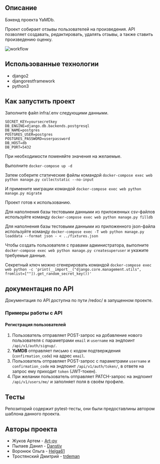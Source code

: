 ## Описание
Бэкенд проекта YaMDb.

Проект собирает отзывы пользователей на произведения. API позволяет создавать, редактировать, удалять отзывы, а также ставить произведению оценку.

![workflow](https://github.com/Danstiv/yamdb_final/actions/workflows/yamdb_workflow.yml/badge.svg)

## Использованные технологии
- django2
- djangorestframework
- python3

## Как запустить проект
Заполните файл infra/.env следующими данными.

```
SECRET_KEY=yoursecretkey
DB_ENGINE=django.db.backends.postgresql
DB_NAME=postgres
POSTGRES_USER=postgres
POSTGRES_PASSWORD=userpassword
DB_HOST=db
DB_PORT=5432
```

При необходимости поменяйте значения на желаемые.

Выполните `docker-compose up -d`

Затем соберите статические файлы командой `docker-compose exec web python manage.py collectstatic --no-input`

И примените миграции командой `docker-compose exec web python manage.py migrate`

Проект готов к использованию.

Для наполнения базы тестовыми данными из приложенных csv-файлов используйте команду `docker-compose exec web python manage.py filldb`

Для наполнения базы тестовыми данными из приложенного json-файла используйте команду `docker-compose exec -T web python manage.py loaddata --format json - < ../fixtures.json`

Чтобы создать пользователя с правами администратора, выполните `docker-compose exec web python manage.py createsuperuser` и укажите требуемые данные.

Секретный ключ можно сгенерировать командой `docker-compose exec web python -c 'print(__import__("django.core.management.utils", fromlist=[""]).get_random_secret_key())'`

## документация по API

Документация по API доступна по пути /redoc/ в запущенном проекте.

### Примеры работы с API

#### Регистрация пользователей

1. Пользователь отправляет POST-запрос на добавление нового пользователя с параметрами `email` и `username` на эндпоинт `/api/v1/auth/signup/`.
2. **YaMDB** отправляет письмо с кодом подтверждения (`confirmation_code`) на адрес `email`.
3. Пользователь отправляет POST-запрос с параметрами `username` и `confirmation_code` на эндпоинт `/api/v1/auth/token/`, в ответе на запрос ему приходит `token` (JWT-токен).
4. При желании пользователь отправляет PATCH-запрос на эндпоинт `/api/v1/users/me/` и заполняет поля в своём профиле.

## Тесты

Репозиторий содержит pytest-тесты, они были предоставлины автором шаблона данного проекта.

## Авторы проекта

- Жуков Артем - [Art-py](https://github.com/Art-py)
- Пылаев Данил - [Danstiv](https://github.com/danstiv)
- Воронюк Ольга - [Helga61](https://github.com/Helga61)
- Тростянский Дмитрий - [trdeman](https://github.com/trdeman)
